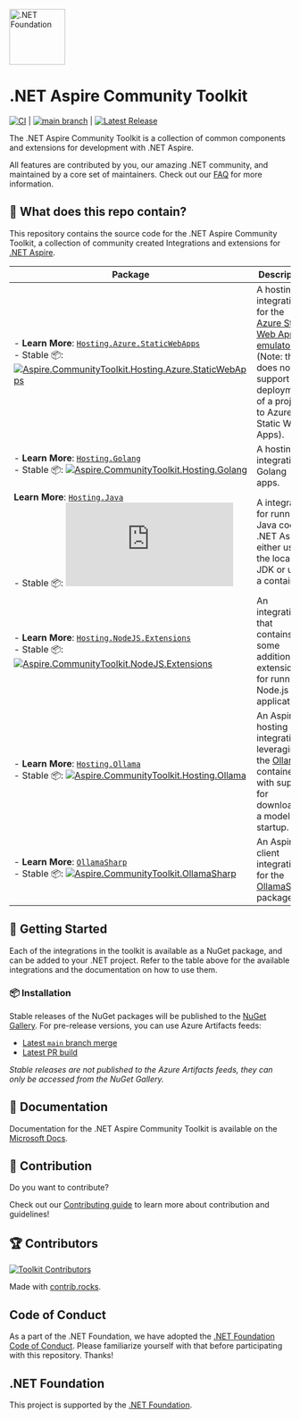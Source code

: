 [<img src="https://raw.githubusercontent.com/dotnet-foundation/swag/master/logo/dotnetfoundation_v4.svg" alt=".NET Foundation" width=100>](https://dotnetfoundation.org)

# .NET Aspire Community Toolkit

[![CI](https://github.com/CommunityToolkit/Aspire/actions/workflows/dotnet-ci.yml/badge.svg)](https://github.com/CommunityToolkit/Aspire/actions/workflows/dotnet-ci.yml) | [![main branch](https://github.com/CommunityToolkit/Aspire/actions/workflows/dotnet-main.yml/badge.svg)](https://github.com/CommunityToolkit/Aspire/actions/workflows/dotnet-main.yml) | [![Latest Release](https://github.com/CommunityToolkit/Aspire/actions/workflows/dotnet-release.yml/badge.svg)](https://github.com/CommunityToolkit/Aspire/actions/workflows/dotnet-release.yml)

The .NET Aspire Community Toolkit is a collection of common components and extensions for development with .NET Aspire.

All features are contributed by you, our amazing .NET community, and maintained by a core set of maintainers. Check out our [FAQ](./docs/faq.md) for more information.

## 👀 What does this repo contain?

This repository contains the source code for the .NET Aspire Community Toolkit, a collection of community created Integrations and extensions for [.NET Aspire](https://aka.ms/dotnet/aspire).

| Package                                                                                                                                                                               | Description                                                                                                                                                                                                                    |
| ------------------------------------------------------------------------------------------------------------------------------------------------------------------------------------- | ------------------------------------------------------------------------------------------------------------------------------------------------------------------------------------------------------------------------------ |
| - **Learn More**: [`Hosting.Azure.StaticWebApps`][swa-integration-docs] <br /> - Stable 📦: [![Aspire.CommunityToolkit.Hosting.Azure.StaticWebApps][swa-shields]][swa-nuget]          | A hosting integration for the [Azure Static Web Apps emulator](https://learn.microsoft.com/azure/static-web-apps/static-web-apps-cli-overview) (Note: this does not support deployment of a project to Azure Static Web Apps). |
| - **Learn More**: [`Hosting.Golang`][golang-integration-docs] <br /> - Stable 📦: [![Aspire.CommunityToolkit.Hosting.Golang][golang-shields]][golang-nuget]                           | A hosting integration Golang apps.                                                                                                                                                                                             |
| **Learn More**: [`Hosting.Java`][java-integration-docs] <br /> - Stable 📦: [![Aspire.CommunityToolkit.Hosting.Java][java-shields]][java-nuget]                                       | A integration for running Java code in .NET Aspire either using the local JDK or using a container.                                                                                                                            |
| - **Learn More**: [`Hosting.NodeJS.Extensions`][nodejs-ext-integration-docs] <br /> - Stable 📦: [![Aspire.CommunityToolkit.NodeJS.Extensions][nodejs-ext-shields]][nodejs-ext-nuget] | An integration that contains some additional extensions for running Node.js applications                                                                                                                                       |
| - **Learn More**: [`Hosting.Ollama`][ollama-integration-docs] <br /> - Stable 📦: [![Aspire.CommunityToolkit.Hosting.Ollama][ollama-shields]][ollama-nuget]                           | An Aspire hosting integration leveraging the [Ollama](https://ollama.com) container with support for downloading a model on startup.                                                                                           |
| - **Learn More**: [`OllamaSharp`][ollama-integration-docs] <br /> - Stable 📦: [![Aspire.CommunityToolkit.OllamaSharp][ollamasharp-shields]][ollamasharp-nuget]                       | An Aspire client integration for the [OllamaSharp](https://github.com/awaescher/OllamaSharp) package.                                                                                                                          |

## 🙌 Getting Started

Each of the integrations in the toolkit is available as a NuGet package, and can be added to your .NET project. Refer to the table above for the available integrations and the documentation on how to use them.

### 📦 Installation

Stable releases of the NuGet packages will be published to the [NuGet Gallery](https://www.nuget.org/packages?q=aspire.communitytoolkit). For pre-release versions, you can use Azure Artifacts feeds:

-   [Latest `main` branch merge](https://pkgs.dev.azure.com/dotnet/CommunityToolkit/_packaging/CommunityToolkit-MainLatest/nuget/v3/index.json)
-   [Latest PR build](https://pkgs.dev.azure.com/dotnet/CommunityToolkit/_packaging/CommunityToolkit-PullRequests/nuget/v3/index.json)

_Stable releases are not published to the Azure Artifacts feeds, they can only be accessed from the NuGet Gallery._

## 📃 Documentation

Documentation for the .NET Aspire Community Toolkit is available on the [Microsoft Docs](https://learn.microsoft.com/dotnet/aspire/community-toolkit/overview).

## 🚀 Contribution

Do you want to contribute?

Check out our [Contributing guide](./CONTRIBUTING.md) to learn more about contribution and guidelines!

## 🏆 Contributors

[![Toolkit Contributors](https://contrib.rocks/image?repo=CommunityToolkit/Aspire)](https://github.com/CommunityToolkit/Aspire/graphs/contributors)

Made with [contrib.rocks](https://contrib.rocks).

## Code of Conduct

As a part of the .NET Foundation, we have adopted the [.NET Foundation Code of Conduct](https://dotnetfoundation.org/code-of-conduct). Please familiarize yourself with that before participating with this repository. Thanks!

## .NET Foundation

This project is supported by the [.NET Foundation](https://dotnetfoundation.org).

[swa-integration-docs]: https://learn.microsoft.com/dotnet/aspire/community-toolkit/hosting-azure-static-web-apps
[swa-shields]: https://img.shields.io/nuget/v/Aspire.CommunityToolkit.Hosting.Azure.StaticWebApps
[swa-nuget]: https://nuget.org/packages/Aspire.CommunityToolkit.Hosting.Azure.StaticWebApps/
[golang-integration-docs]: https://learn.microsoft.com/dotnet/aspire/community-toolkit/hosting-golang
[golang-shields]: https://img.shields.io/nuget/v/Aspire.CommunityToolkit.Hosting.Golang
[golang-nuget]: https://nuget.org/packages/Aspire.CommunityToolkit.Hosting.Golang/
[java-integration-docs]: https://learn.microsoft.com/dotnet/aspire/community-toolkit/hosting-java
[java-shields]: https://img.shields.io/nuget/v/Aspire.CommunityToolkit.Hosting.Java
[java-nuget]: https://nuget.org/packages/Aspire.CommunityToolkit.Hosting.Java/
[nodejs-ext-integration-docs]: https://learn.microsoft.com/dotnet/aspire/community-toolkit/hosting-nodejs-extensions
[nodejs-ext-shields]: https://img.shields.io/nuget/v/Aspire.CommunityToolkit.Hosting.NodeJS.Extensions
[nodejs-ext-nuget]: https://nuget.org/packages/Aspire.CommunityToolkit.Hosting.NodeJS.Extensions/
[ollama-integration-docs]: https://learn.microsoft.com/dotnet/aspire/community-toolkit/hosting-ollama
[ollama-shields]: https://img.shields.io/nuget/v/Aspire.CommunityToolkit.Hosting.Ollama
[ollama-nuget]: https://nuget.org/packages/Aspire.CommunityToolkit.Hosting.Ollama/
[ollamasharp-shields]: https://img.shields.io/nuget/v/Aspire.CommunityToolkit.OllamaSharp
[ollamasharp-nuget]: https://nuget.org/packages/Aspire.CommunityToolkit.OllamaSharp/
